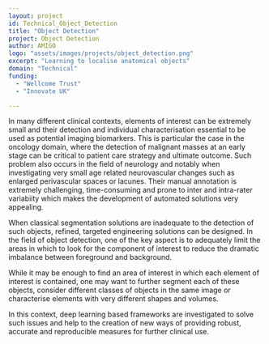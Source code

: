 ```yaml
---
layout: project
id: Technical_Object_Detection
title: "Object Detection"
project: Object Detection
author: AMIGO
logo: "assets/images/projects/object_detection.png"
excerpt: "Learning to localise anatomical objects"
domain: "Technical"
funding:
  - "Wellcome Trust"
  - "Innovate UK"

---
```

In many different clinical contexts, elements of interest can be extremely small and their detection and individual characterisation essential to be used as potential imaging biomarkers. This is particular the case in the oncology domain, where the detection of malignant masses at an early stage can be critical to patient care strategy and ultimate outcome. Such problem also occurs in the field of neurology and notably when investigating very small age related neurovascular changes such as enlarged perivascular spaces or lacunes. Their manual annotation is extremely challenging, time-consuming and prone to inter and intra-rater variabiity which makes the development of automated solutions very appealing.

When classical segmentation solutions are inadequate to the detection of such objects, refined, targeted engineering solutions can be designed. In the field of object detection, one of the key aspect is to adequately limit the areas in which to look for the component of interest to reduce the dramatic imbalance between foreground and background.

While it may be enough to find an area of interest in which each element of interest is contained, one may want to further segment each of these objects, consider different classes of objects in the same image or characterise elements with very different shapes and volumes.

In this context, deep learning based frameworks are investigated to solve such issues and help to the creation of new ways of providing robust, accurate and reproducible measures for further clinical use.
